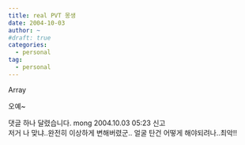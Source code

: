 ```yaml
---
title: real PVT 몽생
date: 2004-10-03
author: ~
#draft: true
categories:
  - personal
tag:
  - personal
---
```




Array

오예~


 댓글 하나 달렸습니다.
 mong 2004.10.03 05:23 신고   
저거 나 맞냐..완전히 이상하게 변해버렸군..
얼굴 탄건 어떻게 해야되려나..최악!!




